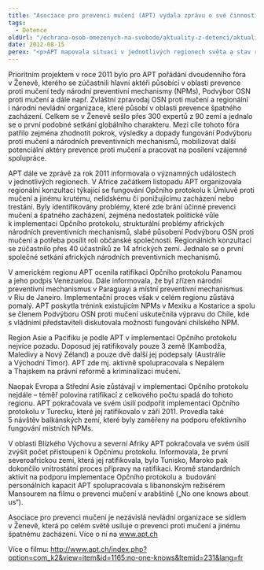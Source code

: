 ```yaml
---
title: "Asociace pro prevenci mučení (APT) vydala zprávu o své činnosti za rok 2011"
tags:
  - Detence
oldUrl: "/ochrana-osob-omezenych-na-svobode/aktuality-z-detenci/aktuality-z-detenci-2012/asociace-pro-prevenci-muceni-apt-vydala-zpravu-o-sve-cinnosti-za-rok-2011/"
date: 2012-08-15
perex: "<p>APT mapovala situaci v jednotlivých regionech světa a stav ratifikace Opčního protokolu. Nejlepší situace je v Evropě a Střední Asii, nejpomaleji se závazek ochrany před mučením prosazuje v Asii a Pacifiku, pomalý je i proces implementace v Jižní Americe, v afrických zemích pak naráží na nedostatek politické vůle.</p>"
---
```


<!-- imported from the old website -->

<p>Prioritním projektem v roce 2011 bylo pro APT pořádání dvoudenního fóra v Ženevě, kterého se zúčastnili hlavní aktéři působící v oblasti prevence proti mučení tedy národní preventivní mechanismy (NPMs), Podvýbor OSN proti mučení a dále např. Zvláštní zpravodaj OSN proti mučení a regionální i národní nevládní organizace, které působí v oblasti prevence špatného zacházení. Celkem se v Ženevě sešlo přes 300 expertů z 90 zemí a jednalo se o první podobné setkání globálního charakteru. Mezi cíle tohoto fóra patřilo zejména zhodnotit pokrok, výsledky a dopady fungování Podvýboru proti mučení a národních preventivních mechanismů, mobilizovat další potenciální aktéry prevence proti mučení a pracovat na posílení vzájemné spolupráce. </p><p>APT dále ve zprávě za rok 2011 informovala o významných událostech v jednotlivých regionech. V Africe začátkem listopadu APT organizovala regionální konzultaci týkající se fungování Opčního protokolu k Úmluvě proti mučení a jinému krutému, nelidskému či ponižujícímu zacházení nebo trestání. Byly identifikovány problémy, které zde brání účinné prevenci mučení a špatného zacházení, zejména nedostatek politické vůle k implementaci Opčního protokolu, strukturální problémy afrických národních preventivních mechanismů, slabé působení Podvýboru OSN proti mučení a potřeba posílit roli občanské společnosti. Regionálních konzultací se zúčastnilo přes 40 účastníků ze 14 afrických zemí. Jednalo se o první společné setkání afrických národních preventivních mechanismů.</p><p>V americkém regionu APT ocenila ratifikaci Opčního protokolu Panamou a jeho podpis Venezuelou. Dále informovala, že byl zřízen národní preventivní mechanismus v Paraguayi a místní preventivní mechanismus v Riu de Janeiro. Implementační proces však v celém regionu zůstává pomalý. APT poskytla trénink existujícím NPMs v Mexiku a Kostarice a spolu se členem Podvýboru OSN proti mučení uskutečnila výpravu do Chile, kde s vládními představiteli diskutovala možnosti fungování chilského NPM.</p><p>Region Asie a Pacifiku je podle APT v implementaci Opčního protokolu nejvíce pozadu. Doposud jej ratifikovaly pouze 3 země (Kambodža, Maledivy a Nový Zéland) a pouze dvě další jej podepsaly (Austrálie a Východní Timor). APT zde mj. aktivně spolupracovala s Nepálem a Thajskem na právní reformě a kriminalizaci mučení.</p><p>Naopak Evropa a Střední Asie zůstávají v implementaci Opčního protokolu nejdále – téměř polovina ratifikací z celkového počtu spadá do tohoto regionu. APT pokračovala ve svém úsilí podpořit implementaci Opčního protokolu v Turecku, které jej ratifikovalo v září 2011. Provedla také 5 návštěv balkánských zemí, které byly zaměřeny na podporu efektivního fungování místních NPMs.</p><p>V oblasti Blízkého Výchovu a severní Afriky APT pokračovala ve svém úsilí zvýšit počet přistoupení k Opčnímu protokolu. Informovala, že první severoafrickou zemí, která jej ratifikovala, bylo Tunisko, Maroko pak dokončilo vnitrostátní proces přípravy na ratifikaci. Kromě standardních aktivit na podporu implementace Opčního protokolu a  budování personálních kapacit APT spolupracovala s libanonským režisérem Mansourem na filmu o prevenci mučení v arabštině („No one knows about us“). </p><p>Asociace pro prevenci mučení je nezávislá nevládní organizace se sídlem v Ženevě, která po celém světě usiluje o prevenci proti mučení a jinému špatnému zacházení. Více o ní na <a title="Otevření do nového okna" href="http://www.apt.ch" target="_blank">www.apt.ch</a>  </p><p>Více o filmu: <a title="Otevření do nového okna" href="http://www.apt.ch/index.php?option=com_k2&amp;view=item&amp;id=1165:no-one-knows&amp;Itemid=231&amp;lang=fr" target="_blank">http://www.apt.ch/index.php?option=com_k2&amp;view=item&amp;id=1165:no-one-knows&amp;Itemid=231&amp;lang=fr</a> </p>
